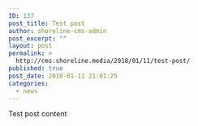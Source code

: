 ```yaml
---
ID: 137
post_title: Test post
author: shoreline-cms-admin
post_excerpt: ""
layout: post
permalink: >
  http://cms.shoreline.media/2018/01/11/test-post/
published: true
post_date: 2018-01-11 21:01:25
categories:
  - news
---
```

Test post content